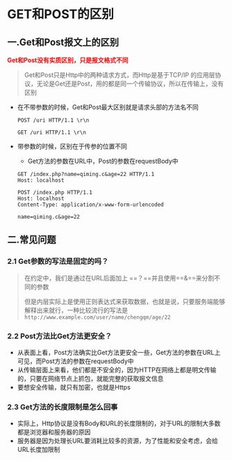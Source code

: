 # GET和POST的区别

## 一.Get和Post报文上的区别

**<font color='red'>Get和Post没有实质区别，只是报文格式不同</font>**

> Get和Post只是Http中的两种请求方式，而Http是基于TCP/IP 的应用层协议，无论是Get还是Post，用的都是同一个传输协议，所以在传输上，没有区别

- 在不带参数的时候，Get和Post最大区别就是请求头部的方法名不同

  ~~~http
  POST /uri HTTP/1.1 \r\n
  
  GET /uri HTTP/1.1 \r\n
  ~~~

- 带参数的时候，区别在于传参的位置不同

  - Get方法的参数在URL中，Post的参数在requestBody中

  ~~~http
  GET /index.php?name=qiming.c&age=22 HTTP/1.1
  Host: localhost
  
  POST /index.php HTTP/1.1
  Host: localhost
  Content-Type: application/x-www-form-urlencoded
  
  name=qiming.c&age=22
  ~~~

  

## 二.常见问题

### 2.1 Get参数的写法是固定的吗？

> 在约定中，我们是通过在URL后面加上 ==？==并且使用==&==来分割不同的参数
>
> 但是内层实际上是使用正则表达式来获取数据，也就是说，只要服务端能够解释出来就行，一种比较流行的写法是 `http://www.example.com/user/name/chengqm/age/22`

### 2.2 Post方法比Get方法更安全？

- 从表面上看，Post方法确实比Get方法更安全一些，Get方法的参数在URL上可见，而Post方法的参数在requestBody中
- 从传输层面上来看，他们都是不安全的，因为HTTP在网络上都是明文传输的，只要在网络节点上抓包，就能完整的获取报文信息
- 要想安全传输，就只有加密，也就是Https

### 2.3 Get方法的长度限制是怎么回事

- 实际上，Http协议是没有Body和URL的长度限制的，对于URL的限制大多数都是浏览器和服务器的原因
- 服务器是因为处理长URL要消耗比较多的资源，为了性能和安全考虑，会给URL长度加限制


